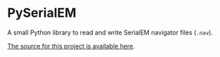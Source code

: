 # PySerialEM

A small Python library to read and write SerialEM navigator files (`.nav`).

[The source for this project is available here][src].

[src]: https://github.com/stefsmeets/pyserialem
